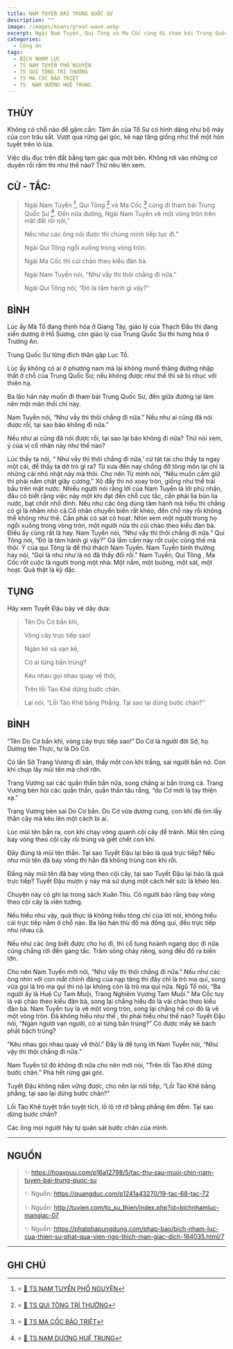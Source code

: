 ```yaml
---
title: NAM TUYỀN BÁI TRUNG QUỐC SƯ
description: ""
image: /images/koans/great-wave.webp
excerpt: Ngài Nam Tuyền, Qui Tông và Ma Cốc cùng đi tham bái Trung Quốc Sư...
categories:
  - Công án
tags:
  - BÍCH NHAM LỤC
  - TS NAM TUYỀN PHỔ NGUYỆN
  - TS QUI TÔNG TRÍ THƯỜNG
  - TS MA CỐC BẢO TRIỆT
  - TS  NAM DƯƠNG HUỆ TRUNG
---
```


## THÙY

Không có chỗ nào để gậm cắn: Tâm ấn của Tổ Sư có hình dáng như bộ máy của con trâu sắt. Vượt qua rừng gai góc, kẻ nạp tăng giống như thể một hòn tuyết trên lò lửa.

Việc dìu đục trên đất bằng tạm gác qua một bên. Không rơi vào những cơ duyên rối rấm thì như thế nào? Thử nêu lên xem.

## CỬ - TẮC:

> Ngài Nam Tuyền [^1], Qui Tông [^2] và Ma Cốc [^3] cùng đi tham bái Trung Quốc Sư [^4]. Đến nữa đường, Ngài Nam Tuyền vẽ một vòng tròn trên mặt đất rồi nói,”
>
> Nếu như các ông nói được thì chúng mình tiếp tục đi.”
>
> Ngài Qui Tông ngồi xuống trong vòng tròn.
>
> Ngài Ma Cốc thì cúi chào theo kiểu đàn bà.
>
> Ngài Nam Tuyền nói, ”Như vầy thì thôi chẳng đi nữa.”
>
> Ngài Qui Tông nói, “Đó là tâm hành gì vậy?”

## BÌNH

Lúc ấy Mã Tổ đang thịnh hóa ở Giang Tây, giáo lý của Thạch Đầu thì đang xiển dương ở Hồ Sương, còn giáo lý của Trung Quốc Sư thì hưng hóa ở Trường An.

Trung Quốc Sư từng đích thân gặp Lục Tổ.

Lúc ấy không có ai ở phương nam mà lại không munố thăng đường nhập thất ở chỗ của Trung Quốc Sư; nếu không được như thế thì sẽ bị nhục với thiên hạ.

Ba lão hán này muốn đi tham bái Trung Quốc Sư, đến giữa đường lại làm nên một màn thối chí này.

Nam Tuyền nói, “Như vầy thì thôi chẳng đi nữa.” Nếu như ai cũng đã nói được rồi, tại sao bảo không đi nữa.”

Nếu như ai cũng đã nói được rồi, tại sao lại bảo không đi nữa? Thử nói xem, ý của vị cổ nhân này như thế nào?

Lúc thầy ta nói, “ Như vầy thì thôi chẳng đi nữa,’ cứ tát tai cho thầy ta ngay một cái, để thầy ta dở trò gì ra? Từ xưa đến nay chống đỡ tông môn lại chỉ là những cái nhỏ nhặt này mà thôi. Cho nên Từ minh nói, “Nếu muốn cầm giữ thì phải nắm chặt giây cương.” Xô đẩy thì nó xoay tròn, giống như thể trái bầu trên mặt nước. Nhiều người nói rằng lời của Nam Tuyền là lời phủ nhận, đâu có biết rằng việc này một khi đạt đến chỗ cực tắc, cần phải lìa bùn lìa nước, bạt chốt nhổ đinh. Nếu như các ông dùng tâm hành mà hiểu thì chẳng có gì là nhằm nhò cả.Cổ nhân chuyển biến rất khéo; đến chỗ này rồi không thể không như thế. Cần phải có sát có hoạt. Nhìn xem một người trong họ ngồi xuống trong vòng tròn, một người nữa thì cúi chào theo kiểu đàn bà. Điều ấy cũng rất là hay. Nam Tuyền nói, “Như vầy thì thôi chẳng đi nữa.” Qui Tông nói, “Đó là tâm hành gì vậy?” Gã lẩm cẩm này rốt cuộc cũng thế mà thôi. Ý của qui Tông là để thử thách Nam Tuyền. Nam Tuyền bình thường hay nói, “Gọi là như như là nó đã thấy đổi rồi.” Nam Tuyền, Qui Tông , Ma Cốc rốt cuộc là người trong một nhà: Một nắm, một buông, một sát, một hoạt. Quả thật là kỳ đặc.

## TỤNG

Hãy xem Tuyết Đậu bày vẽ dây dưa:

> Tên Do Cơ bắn khỉ,
>
> Vòng cây trực tiếp sao!
>
> Ngàn kẻ và vạn kẻ,
>
> Có ai từng bắn trúng?
>
> Kêu nhau gọi nhau quay về thôi,
>
> Trên lối Tào Khê dừng bước chân.

> Lại nói, “Lối Tào Khê bằng Phẳng. Tại sao lại dừng bước chân?”

## BÌNH

“Tên Do Cơ bắn khỉ, vòng cây trực tiếp sao!” Do Cơ là người đời Sở, họ Dương tên Thực, tự là Do Cơ.

Có lần Sở Trang Vương đi săn, thấy một con khỉ trắng, sai người bắn nó. Con khỉ chụp lấy mũi tên mà chơi rỡn.

Trang Vương sai các quần thần bắn nữa, song chẳng ai bắn trúng cả. Trang Vương bèn hỏi các quần thần, quần thần tâu rằng, “do Cơ mới là tay thiện xạ.”

Trang Vương bèn sai Do Cơ bắn. Do Cơ vừa dương cung, con khỉ đã ôm lấy thân cây mà kêu lên một cách bi ai.

Lúc mũi tên bắn ra, con khỉ chạy vòng quanh cội cây để tránh. Mũi tên cũng bay vòng theo cội cây rồi trúng và giết chết con khỉ.

Đây đúng là mũi tên thần. Tại sao Tuyết Đậu lại bảo là quá trực tiếp? Nếu như mũi tên đã bay vòng thì hẳn đã không trúng con khỉ rồi.

Đằng này mũi tên đã bay vòng theo cội cây, tại sao Tuyết Đậu lại bảo là quá trực tiếp? Tuyết Đậu mượn ý này mà sử dụng một cách hết sức là khéo léo.

Chuyện này có ghi lại trong sách Xuân Thu. Có người bảo rằng bay vòng theo cội cây là viên tướng.

Nếu hiểu như vậy, quả thực là không hiểu tông chỉ của lời nói, không hiểu cái trực tiếp nằm ở chỗ nào. Ba lão hán thù đồ mà đồng qui, đều trực tiếp như nhau cả.

Nếu như các ông biết được cho họ đi, thì cố tung hoành ngang dọc đi nữa cũng chẳng rời đến gang tấc. Trăm sông chảy riêng, song đều đổ ra biển lớn.

Cho nên Nam Tuyền mới nói, “Như vầy thì thôi chẳng đi nữa.” Nếu như các ông nhìn với con mắt chính đáng của nạp tăng thì đây chỉ là trò ma quỉ, song vừa gọi là trò ma quỉ thì nó lại không còn là trò ma quỉ nữa. Ngũ Tổ nói, “Ba người ấy là Huệ Cự Tam Muội, Trang Nghiêm Vương Tam Muội.” Ma Cốc tuy là vái chào theo kiểu đàn bà, song lại chẳng hiểu đó là vái chào theo kiểu đàn bà. Nam Tuyền tuy là vẽ một vòng tròn, song lại chẳng hề coi đó là vẽ một vòng tròn. Đã không hiểu như thế , thì phải hiểu như thế nào? Tuyết Đậu nói, “Ngàn người vạn người, có ai từng bắn trúng?” Có được mấy kẻ bách phát bách trúng?

“Kêu nhau gọi nhau quay về thôi.” Đây là để tụng lời Nam Tuyền nói, “Như vậy thì thôi chẳng đi nữa.”

Nam Tuyền từ đó không đi nữa cho nên mới nói, “Trên lối Tào Khê dừng bước chân.” Phá hết rừng gai góc.

Tuyết Đậu không nắm vững được, cho nên lại nói tiếp, “Lối Tào Khê bằng phẳng, tại sao lại dừng bước chân?”

Lối Tào Khê tuyệt trần tuyệt tích, lồ lộ rờ rỡ bằng phẳng êm đềm. Tại sao dừng bước chân?

Các ông mọi người hãy tự quán sát bước chân của mình.

<hr class="blog-rule" />

## NGUỒN

> ✨ https://hoavouu.com/p16a12798/5/tac-thu-sau-muoi-chin-nam-tuyen-bai-trung-quoc-su
>
> ✨ Nguồn: https://quangduc.com/p1241a43270/19-tac-68-tac-72
>
> ✨ Nguồn: http://tuvien.com/to_su_thien/index.php?id=bichnhamluc-mangiac-07
>
> ✨ Nguồn: https://phatphapungdung.com/phap-bao/bich-nham-luc-cua-thien-su-phat-qua-vien-ngo-thich-man-giac-dich-164035.html/7

<hr class="blog-rule" />

## GHI CHÚ

[^1]: ⭐️ <a href="/masters/ts-nam-tuyen-pho-nguyen/" target="_blank">🔗 TS NAM TUYỀN PHỔ NGUYỆN</a>

[^2]: ⭐️ <a href="/masters/ts-qui-tong-tri-thuong/" target="_blank">🔗 TS QUI TÔNG TRÍ THƯỜNG</a>

[^3]: ⭐️ <a href="http://thuongchieu.net/index.php/phapthoai/suphu/4775-tsbaotriet" target="_blank">🔗 TS MA CỐC BẢO TRIỆT</a>

[^4]: ⭐️ <a href="http://thuongchieu.net/index.php/phapthoai/suphu/4669-tshuetrung" target="_blank">🔗 TS NAM DƯƠNG HUỆ TRUNG</a>
